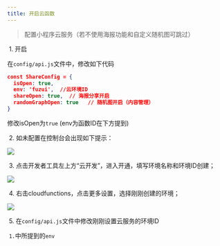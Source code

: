 ```yaml
---
title: 开启云函数
---
```

>配置小程序云服务（若不使用海报功能和自定义随机图可跳过）

​	1. 开启

在`config/api.js`文件中，修改如下代码
```json
const ShareConfig = {
  isOpen: true,
  env: 'fuzui',  //云环境ID
  shareOpen: true,  // 海报分享开启
  randomGraphOpen: true   // 随机图开启（内容管理）
}
```
修改isOpen为`true`
(env为函数ID在下方提到)

​	2. 如未配置在控制台会出现如下提示：

![](https://oss.fuzui.net/img/003601_03be824a_4988475.png)

​	3. 点击开发者工具左上方“云开发”，进入开通，填写环境名称和环境ID创建；

![](https://oss.fuzui.net/img/003601_534028ef_4988475.png)



​	4. 右击cloudfunctions，点击更多设置，选择刚刚创建的环境；

![](https://oss.fuzui.net/img/003601_d97e171a_4988475.png)



​	5. 在`config/api.js`文件中修改刚刚设置云服务的环境ID

​		`1.`中所提到的`env`

